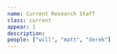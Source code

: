 ```yaml
---
name: Current Research Staff
class: current
appear: 1
description:
people: ["will", "matt", "derek"]
---
```

